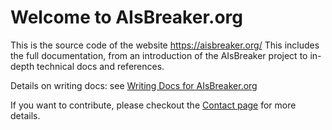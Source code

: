 # Welcome to AIsBreaker.org

This is the source code of the website https://aisbreaker.org/
This includes the full documentation, from an introduction of the AIsBreaker project to in-depth technical docs and references.

Details on writing docs: see [Writing Docs for AIsBreaker.org](./site/docs/writing-docs/index.md)

If you want to contribute, please checkout the [Contact page](https://aisbreaker.org/contact) for more details.
